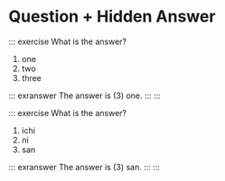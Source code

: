 # Question + Hidden Answer

::: exercise
What is the answer?

1. one
2. two
3. three

::: exranswer
The answer is (3) one.
:::
:::

::: exercise
What is the answer?

1. ichi
2. ni
3. san

::: exranswer
The answer is (3) san.
:::
:::
